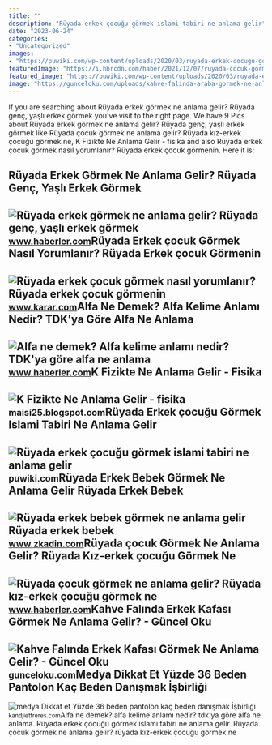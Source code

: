 ```yaml
---
title: ""
description: "Rüyada erkek çocuğu görmek islami tabiri ne anlama gelir"
date: "2023-06-24"
categories:
- "Uncategorized"
images:
- "https://puwiki.com/wp-content/uploads/2020/03/ruyada-erkek-cocugu-gormek-islami-tabiri-ne-anlama-gelir.jpg"
featuredImage: "https://i.hbrcdn.com/haber/2021/12/07/ruyada-cocuk-gormek-ne-anlama-gelir-ruyada-kiz-14581485_6514_amp.jpg"
featured_image: "https://puwiki.com/wp-content/uploads/2020/03/ruyada-erkek-cocugu-gormek-islami-tabiri-ne-anlama-gelir.jpg"
image: "https://gunceloku.com/uploads/kahve-falinda-araba-gormek-ne-anlama-gelir-63e9f610e0973.jpeg"
---
```


If you are searching about Rüyada erkek görmek ne anlama gelir? Rüyada genç, yaşlı erkek görmek you've visit to the right page. We have 9 Pics about Rüyada erkek görmek ne anlama gelir? Rüyada genç, yaşlı erkek görmek like Rüyada çocuk görmek ne anlama gelir? Rüyada kız-erkek çocuğu görmek ne, K Fizikte Ne Anlama Gelir - fisika and also Rüyada erkek çocuk görmek nasıl yorumlanır? Rüyada erkek çocuk görmenin. Here it is:

Rüyada Erkek Görmek Ne Anlama Gelir? Rüyada Genç, Yaşlı Erkek Görmek
--------------------------------------------------------------------

 ![Rüyada erkek görmek ne anlama gelir? Rüyada genç, yaşlı erkek görmek](https://i.hbrcdn.com/haber/2022/11/18/ruyada-erkek-gormek-ne-anlama-gelir-ruyada-genc-15437793_476_amp.jpg) <small>www.haberler.com</small>Rüyada Erkek çocuk Görmek Nasıl Yorumlanır? Rüyada Erkek çocuk Görmenin
-----------------------------------------------------------------------

 ![Rüyada erkek çocuk görmek nasıl yorumlanır? Rüyada erkek çocuk görmenin](https://www.karar.com/d/other/2020/02/10/ruyada-erkek-cocuk-gormek-ne-anlama-gelir-1463608158-15358478641.jpg) <small>www.karar.com</small>Alfa Ne Demek? Alfa Kelime Anlamı Nedir? TDK'ya Göre Alfa Ne Anlama
-------------------------------------------------------------------

 ![Alfa ne demek? Alfa kelime anlamı nedir? TDK'ya göre alfa ne anlama](https://i.hbrcdn.com/haber/2020/09/15/alfa-ne-demek-alfa-kelime-anlami-nedir-tdk-ya-13601048_3645_amp.jpg) <small>www.haberler.com</small>K Fizikte Ne Anlama Gelir - Fisika
----------------------------------

 ![K Fizikte Ne Anlama Gelir - fisika](https://p.calameoassets.com/200421173922-7854bb4c194421435081d2b710b41004/p1.jpg) <small>maisi25.blogspot.com</small>Rüyada Erkek çocuğu Görmek Islami Tabiri Ne Anlama Gelir
--------------------------------------------------------

 ![Rüyada erkek çocuğu görmek islami tabiri ne anlama gelir](https://puwiki.com/wp-content/uploads/2020/03/ruyada-erkek-cocugu-gormek-islami-tabiri-ne-anlama-gelir.jpg) <small>puwiki.com</small>Rüyada Erkek Bebek Görmek Ne Anlama Gelir Rüyada Erkek Bebek
------------------------------------------------------------

 ![Rüyada erkek bebek görmek ne anlama gelir Rüyada erkek bebek](https://www.zkadin.com/wp-content/uploads/2021/04/ruyada-erkek-bebek-gormek-ne-anlama-gelir-ruyada-erkek-bebek-dogurdugunu-gormek-ne-demek-4-OZbBN1x8.jpg) <small>www.zkadin.com</small>Rüyada çocuk Görmek Ne Anlama Gelir? Rüyada Kız-erkek çocuğu Görmek Ne
----------------------------------------------------------------------

 ![Rüyada çocuk görmek ne anlama gelir? Rüyada kız-erkek çocuğu görmek ne](https://i.hbrcdn.com/haber/2021/12/07/ruyada-cocuk-gormek-ne-anlama-gelir-ruyada-kiz-14581485_6514_amp.jpg) <small>www.haberler.com</small>Kahve Falında Erkek Kafası Görmek Ne Anlama Gelir? - Güncel Oku
---------------------------------------------------------------

 ![Kahve Falında Erkek Kafası Görmek Ne Anlama Gelir? - Güncel Oku](https://gunceloku.com/uploads/kahve-falinda-araba-gormek-ne-anlama-gelir-63e9f610e0973.jpeg) <small>gunceloku.com</small>Medya Dikkat Et Yüzde 36 Beden Pantolon Kaç Beden Danışmak İşbirliği
--------------------------------------------------------------------

 ![medya Dikkat et Yüzde 36 beden pantolon kaç beden danışmak İşbirliği](http://cdn.shopify.com/s/files/1/0715/4441/files/tru._size_chart_1024x1024.png?v=1585473568) <small>kandjietfreres.com</small>Alfa ne demek? alfa kelime anlamı nedir? tdk'ya göre alfa ne anlama. Rüyada erkek çocuğu görmek islami tabiri ne anlama gelir. Rüyada çocuk görmek ne anlama gelir? rüyada kız-erkek çocuğu görmek ne
